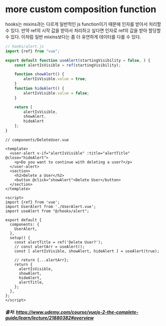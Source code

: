 # more custom composition function

hooks는 mixins과는 다르게 일반적인 js function이기 때문에 인자를 받아서 처리할 수 있다.
만약 ref의 시작 값을 받아서 처리하고 싶다면 인자로 ref의 값을 받아 할당할 수 있다.
이처럼 일반 mixins보다는 좀 더 유연하게 데이터를 다를 수 있다.


```js
// hooks/alert.js
import {ref} from "vue";

export default function useAlert(startingVisibility = false, ) {
    const alertIsVisible = ref(startingVisibility);

    function showAlert() {
        alertIsVisible.value = true;
    }
    function hideAlert() {
        alertIsVisible.value = false;
    }

    return [
        alertIsVisible,
        showAlert,
        hideAlert
    ];
}
```

```vue
// components/DeleteUser.vue

<template>
  <user-alert v-if="alertIsVisible" :title="alertTitle" @close="hideAlert">
    <p>Do you want to continue with deleting a user?</p>
  </user-alert>
  <section>
    <h2>Delete a User</h2>
    <button @click="showAlert">Delete User</button>
  </section>
</template>

<script>
import {ref} from 'vue';
import UserAlert from './UserAlert.vue';
import useAlert from "@/hooks/alert";

export default {
  components: {
    UserAlert,
  },
  setup() {
    const alertTitle = ref('Delete User?');
    // const alertArr = useAlert();
    const [ alertIsVisible, showAlert, hideAlert ] = useAlert(true);

    // return {...alertArr};
    return {
      alertIsVisible,
      showAlert,
      hideAlert,
      alertTitle,
    };
  },
};
</script>
```
##### 출처: https://www.udemy.com/course/vuejs-2-the-complete-guide/learn/lecture/21880382#overview
